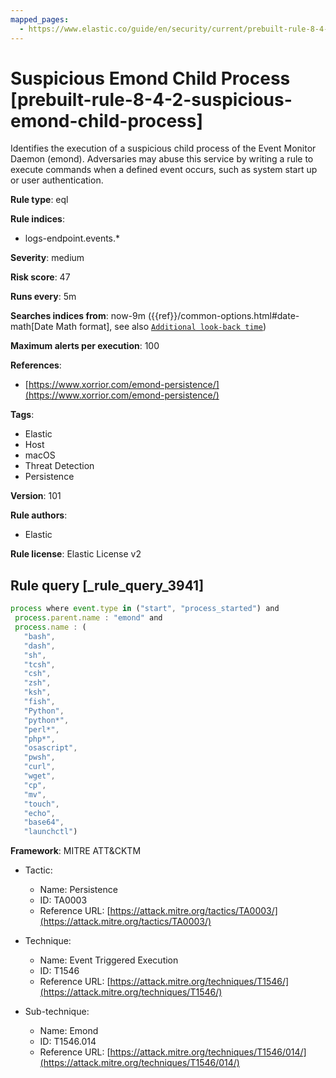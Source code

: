 ```yaml
---
mapped_pages:
  - https://www.elastic.co/guide/en/security/current/prebuilt-rule-8-4-2-suspicious-emond-child-process.html
---
```


# Suspicious Emond Child Process [prebuilt-rule-8-4-2-suspicious-emond-child-process]

Identifies the execution of a suspicious child process of the Event Monitor Daemon (emond). Adversaries may abuse this service by writing a rule to execute commands when a defined event occurs, such as system start up or user authentication.

**Rule type**: eql

**Rule indices**:

* logs-endpoint.events.*

**Severity**: medium

**Risk score**: 47

**Runs every**: 5m

**Searches indices from**: now-9m ({{ref}}/common-options.html#date-math[Date Math format], see also [`Additional look-back time`](docs-content://solutions/security/detect-and-alert/create-detection-rule.md#rule-schedule))

**Maximum alerts per execution**: 100

**References**:

* [https://www.xorrior.com/emond-persistence/](https://www.xorrior.com/emond-persistence/)

**Tags**:

* Elastic
* Host
* macOS
* Threat Detection
* Persistence

**Version**: 101

**Rule authors**:

* Elastic

**Rule license**: Elastic License v2

## Rule query [_rule_query_3941]

```js
process where event.type in ("start", "process_started") and
 process.parent.name : "emond" and
 process.name : (
   "bash",
   "dash",
   "sh",
   "tcsh",
   "csh",
   "zsh",
   "ksh",
   "fish",
   "Python",
   "python*",
   "perl*",
   "php*",
   "osascript",
   "pwsh",
   "curl",
   "wget",
   "cp",
   "mv",
   "touch",
   "echo",
   "base64",
   "launchctl")
```

**Framework**: MITRE ATT&CKTM

* Tactic:

    * Name: Persistence
    * ID: TA0003
    * Reference URL: [https://attack.mitre.org/tactics/TA0003/](https://attack.mitre.org/tactics/TA0003/)

* Technique:

    * Name: Event Triggered Execution
    * ID: T1546
    * Reference URL: [https://attack.mitre.org/techniques/T1546/](https://attack.mitre.org/techniques/T1546/)

* Sub-technique:

    * Name: Emond
    * ID: T1546.014
    * Reference URL: [https://attack.mitre.org/techniques/T1546/014/](https://attack.mitre.org/techniques/T1546/014/)



